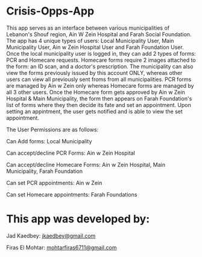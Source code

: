 # Crisis-Opps-App

This app serves as an interface between various municipalities of Lebanon's Shouf region, Ain W Zein Hospital and Farah Social Foundation. The app has 4 unique types of users: 
Local Municipality User, Main Municipality User, Ain w Zein Hospital User and Farah Foundation User. Once the local municipality user is logged in, they can add 2 types of forms: PCR and
Homecare requests. Homecare forms require 2 images attached to the form: an ID scan, and a doctor's prescription. The municipality can also view the forms previously issued by 
this account ONLY, whereas other users can view all previously sent froms from all municipalities. PCR forms are managed by Ain w Zein only whereas Homecare forms are managed by all 3
other users. Once the Homecare form gets approved by Ain w Zein Hospital & Main Municipality, the form then appears on Farah Foundation's list of forms where they then decide its
fate and set an appointment. Upon setting an appintment, the user gets notified and is able to view the set appointment.


The User Permissions are as follows:

Can Add forms: Local Municipality

Can accept/decline PCR Forms: Ain w Zein Hospital

Can accept/decline Homecare Forms: Ain w Zein Hospital, Main Municipality, Farah Foundation

Can set PCR appointments: Ain w Zein

Can set Homecare appointments: Farah Foundations


# This app was developed by:

Jad Kaedbey: jkaedbey@gmail.com

Firas El Mohtar: mohtarfiras6711@gmail.com
